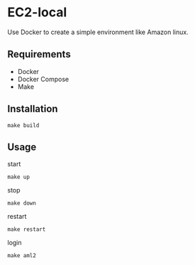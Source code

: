 # EC2-local
Use Docker to create a simple environment like Amazon linux.

## Requirements
- Docker
- Docker Compose
- Make

## Installation
```
make build
```

## Usage
start
```
make up
```

stop
```
make down
```

restart
```
make restart
```

login
```
make aml2
```

